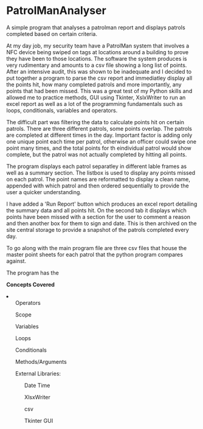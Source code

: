 # PatrolManAnalyser
<p>A simple program that analyses a patrolman report and displays patrols completed based on certain criteria.

At my day job, my security team have a PatrolMan system that involves a NFC device being swiped on tags at locations around a building to prove they have been to those locations. The software the system produces is very rudimentary and amounts to a csv file showing a long list of points. 
After an intensive audit, this was shown to be inadequate and I decided to put together a program to parse the csv report and immediatley display all the points hit, how many completed patrols and more importantly, any points that had been missed. This was a great test of my Python skills and allowed me to practice methods, GUI using Tkinter, XslxWriter to run an excel report as well as a lot of the programming fundamentals such as loops, conditionals, variables and operators.

The difficult part was filtering the data to calculate points hit on certain patrols. There are three different patrols, some points overlap. The patrols are completed at different times in the day. Important factor is adding only one unique point each time per patrol, otherwise an officer could swipe one point many times, and the total points for th eindividual patrol would show complete, but the patrol was not actually completed by hitting all points.

The program displays each patrol separatley in different lable frames as well as a summary section. The listbox is used to display any points missed on each patrol. The point names are reformatted to display a clean name, appended with which patrol and then ordered sequentially to provide the user a quicker understanding.

I have added a 'Run Report' button which produces an excel report detailing the summary data and all points hit. On the second tab it displays which points have been missed with a section for the user to comment a reason and then another box for them to sign and date. This is then archived on the site central storage to provide a snapshot of the patrols completed every day.

To go along with the main program file are three csv files that house the master point sheets for each patrol that the python program compares against.

The program has the 
</p>

<b>Concepts Covered</b>
 <li>
  <ol>Operators</ol>
  <ol>Scope</ol>
  <ol>Variables</ol>
  <ol>Loops</ol>
  <ol>Conditionals</ol>
  <ol>Methods/Arguments</ol>
  <ol>External Libraries:
    <ul>Date Time</ul>
    <ul>XlsxWriter</ul>
    <ul>csv</ul>
    <ul>Tkinter GUI</ul>
  </ol>
</li>
